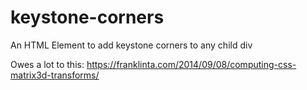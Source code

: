 # keystone-corners
An HTML Element to add keystone corners to any child div


Owes a lot to this: 
https://franklinta.com/2014/09/08/computing-css-matrix3d-transforms/

